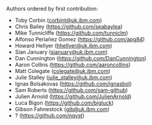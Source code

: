 
Authors ordered by first contribution:

 - Toby Corbin (corbint@uk.ibm.com)
 - Chris Bailey (https://github.com/seabaylea)
 - Mike Tunnicliffe (https://github.com/tunniclm)
 - Alfonso Periañez Gomez (https://github.com/apg84)
 - Howard Hellyer (hhellyer@uk.ibm.com)    
 - Sian January (sjanuary@uk.ibm.com)
 - Dan Cunnington (https://github.com/DanCunnington)
 - Aaron Collins (https://github.com/aaroncollins)
 - Matt Colegate (colegate@uk.ibm.com)
 - Julie Stalley (julie_stalley@uk.ibm.com)
 - Ignas Bolsakovas (https://github.com/ignasbol)
 - Sam Roberts (https://github.com/sam-github)
 - Julien Arnold (https://github.com/JulienArnold)
 - Luca Bigon (https://github.com/bigluck)
 - Gibson Fahnestock (gib@uk.ibm.com)
 - ? (https://github.com/nqvst)
    
